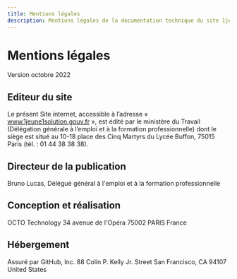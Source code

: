 ```yaml
---
title: Mentions légales
description: Mentions légales de la documentation technique du site 1jeune1solution
---
```


# Mentions légales

Version octobre 2022

## Editeur du site
Le présent Site internet, accessible à l’adresse « www.1jeune1solution.gouv.fr », est édité par le ministère du Travail (Délégation générale à l’emploi et à la formation professionnelle) dont le siège est situé au 10-18 place des Cinq Martyrs du Lycée Buffon, 75015 Paris (tél. : 01 44 38 38 38).

## Directeur de la publication
Bruno Lucas, Délégué général à l'emploi et à la formation professionnelle

## Conception et réalisation
OCTO Technology 34 avenue de l'Opéra 75002 PARIS France

## Hébergement
Assuré par GitHub, Inc. 88 Colin P. Kelly Jr. Street San Francisco, CA 94107 United States
